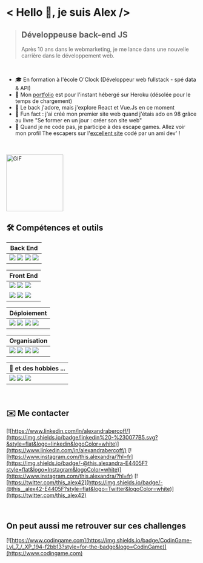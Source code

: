 # **< Hello 👋, je suis Alex />**
> ## Développeuse back-end JS
>Après 10 ans dans le webmarketing, je me lance dans une nouvelle carrière dans le développement web. 

<br />

- 🎓 En formation à l'école O'Clock (Développeur web fullstack - spé data & API)
- 📰 Mon [portfolio](https://alexandra-bercoff.herokuapp.com/) est pour l'instant hébergé sur Heroku (désolée pour le temps de chargement)
- 🔬 Le back j'adore, mais j'explore React et Vue.Js en ce moment 
- 💾 Fun fact : j'ai créé mon premier site web quand j'étais ado en 98 grâce au livre "Se former en un jour : créer son site web"
- 🔎 Quand je ne code pas, je participe à des escape games. Allez voir mon profil The escapers sur l'[excellent site](https://www.the-escapers.com/profil/alexandra-b) codé par un ami dev' !

<br/>
<br/>


<img width="150" alt="GIF" src="https://media.giphy.com/media/bZQvimlS7kuGc/giphy.gif" />

## 🛠 Compétences et outils 

|Back End|
|--|
| ![](https://img.shields.io/badge/-Node.js-05122A?style=plastic&logo=Node.js) ![](https://img.shields.io/badge/-Javascript-05122A?style=plastic&logo=JavaScript) ![](https://img.shields.io/badge/-PostgreSQL-05122A?style=plastic&logo=PostgreSQL) ![](https://img.shields.io/badge/-MongoDB-05122A?style=plastic&logo=MongoDB)|

|Front End|
|--|
|![](https://img.shields.io/badge/-Javascript-05122A?style=plastic&logo=JavaScript) ![](https://img.shields.io/badge/-HTML-05122A?style=plastic&logo=html5) ![](https://img.shields.io/badge/-CSS-05122A?style=plastic&logo=CSS3)
![](https://img.shields.io/badge/-Canva-05122A?style=flat&logo=Canva) ![](https://img.shields.io/badge/-Gimp-05122A?style=flat&logo=Gimp) ![](https://img.shields.io/badge/-Photoshop-05122A?style=flat&logo=AdobePhotoshop)|

|Déploiement|
|--|
|![](https://img.shields.io/badge/-Heroku-05122A?style=plastic&logo=Heroku) ![](https://img.shields.io/badge/-OVH-05122A?style=plastic&logo=OVH) ![](https://img.shields.io/badge/-Git-05122A?style=flat&logo=Git) ![](https://img.shields.io/badge/-Github-05122A?style=flat&logo=GitHub)|


|Organisation|
|--| 
|![](https://img.shields.io/badge/-Trello-05122A?style=flat&logo=Trello) ![](https://img.shields.io/badge/-Notion-05122A?style=flat&logo=Notion) ![](https://img.shields.io/badge/-Slack-05122A?style=flat&logo=Slack) ![](https://img.shields.io/badge/-Discord-05122A?style=flat&logo=Discord)|


|🎲 et des hobbies ...|
|--| 
|![](https://img.shields.io/badge/-RaspberryPi-05122A?style=plastic&logo=RaspberryPi) ![](https://img.shields.io/badge/-Arduino-05122A?style=plastic&logo=Arduino) ![](https://img.shields.io/badge/-Thymio-05122A?style=plastic&logo=Thymio)|

<br/>

## ✉️ Me contacter 


[![https://www.linkedin.com/in/alexandrabercoff/](https://img.shields.io/badge/linkedin%20-%230077B5.svg?&style=flat&logo=linkedin&logoColor=white)](https://www.linkedin.com/in/alexandrabercoff/)
[![https://www.instagram.com/this.alexandra/?hl=fr](https://img.shields.io/badge/-@this.alexandra-E4405F?style=flat&logo=Instagram&logoColor=white)](https://www.instagram.com/this.alexandra/?hl=fr)
[![https://twitter.com/this_alex42](https://img.shields.io/badge/-@this__alex42-E4405F?style=flat&logo=Twitter&logoColor=white)](https://twitter.com/this_alex42)


</br>

## On peut aussi me retrouver sur ces challenges

[![https://www.codingame.com](https://img.shields.io/badge/CodinGame-Lvl_7_/_XP_194-f2bb13?style=for-the-badge&logo=CodinGame)](https://www.codingame.com)